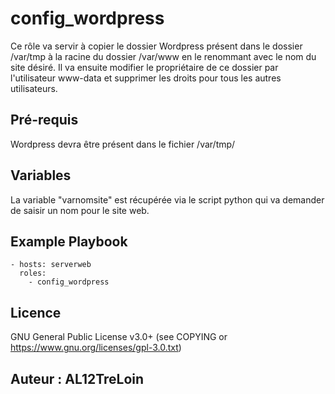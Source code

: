 config_wordpress
=========

Ce rôle va servir à copier le dossier Wordpress présent dans le dossier /var/tmp à la racine du dossier /var/www en le renommant avec le nom du site désiré.
Il va ensuite modifier le propriétaire de ce dossier par l'utilisateur www-data et supprimer les droits pour tous les autres utilisateurs.

Pré-requis
------------

Wordpress devra être présent dans le fichier /var/tmp/

Variables
--------------

La variable "varnomsite" est récupérée via le script python qui va demander de saisir un nom pour le site web.

Example Playbook
----------------

    - hosts: serverweb
      roles:
        - config_wordpress

Licence
-------

GNU General Public License v3.0+ (see COPYING or https://www.gnu.org/licenses/gpl-3.0.txt)

Auteur : AL12TreLoin
------------------
